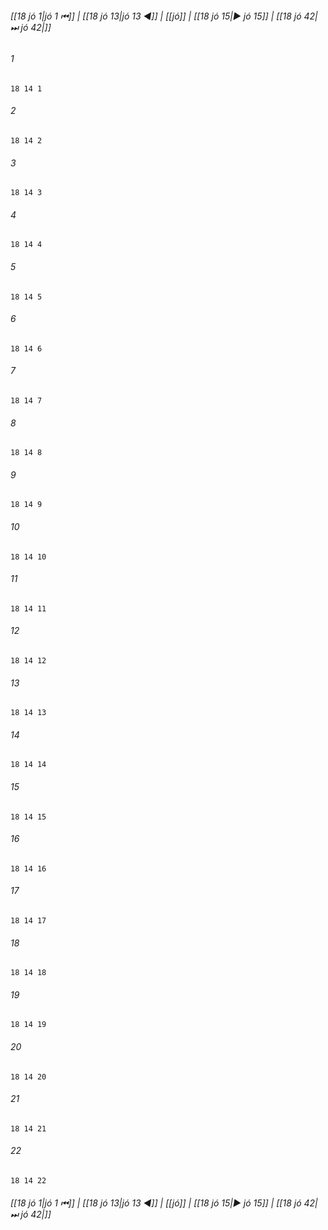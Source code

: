 
###### [[18 jó 1|jó 1 ⏮]] | [[18 jó 13|jó 13 ◀]] | [[jó]] | [[18 jó 15|▶ jó 15]] | [[18 jó 42|⏭ jó 42|]]

###### 1
``` verse
18 14 1 
```
###### 2
``` verse
18 14 2 
```
###### 3
``` verse
18 14 3 
```
###### 4
``` verse
18 14 4 
```
###### 5
``` verse
18 14 5 
```
###### 6
``` verse
18 14 6 
```
###### 7
``` verse
18 14 7 
```
###### 8
``` verse
18 14 8 
```
###### 9
``` verse
18 14 9 
```
###### 10
``` verse
18 14 10 
```
###### 11
``` verse
18 14 11 
```
###### 12
``` verse
18 14 12 
```
###### 13
``` verse
18 14 13 
```
###### 14
``` verse
18 14 14 
```
###### 15
``` verse
18 14 15 
```
###### 16
``` verse
18 14 16 
```
###### 17
``` verse
18 14 17 
```
###### 18
``` verse
18 14 18 
```
###### 19
``` verse
18 14 19 
```
###### 20
``` verse
18 14 20 
```
###### 21
``` verse
18 14 21 
```
###### 22
``` verse
18 14 22 
```

###### [[18 jó 1|jó 1 ⏮]] | [[18 jó 13|jó 13 ◀]] | [[jó]] | [[18 jó 15|▶ jó 15]] | [[18 jó 42|⏭ jó 42|]]

